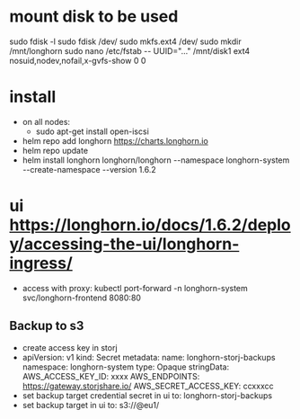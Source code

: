 
# mount disk to be used
sudo fdisk -l
sudo fdisk /dev/<disk>
sudo mkfs.ext4 /dev/<disk>
sudo mkdir /mnt/longhorn
sudo nano /etc/fstab
-- UUID="..." /mnt/disk1 ext4 nosuid,nodev,nofail,x-gvfs-show 0 0

# install
* on all nodes:
  * sudo apt-get install open-iscsi
* helm repo add longhorn https://charts.longhorn.io
* helm repo update
* helm install longhorn longhorn/longhorn --namespace longhorn-system --create-namespace --version 1.6.2

# ui https://longhorn.io/docs/1.6.2/deploy/accessing-the-ui/longhorn-ingress/
- access with proxy: kubectl port-forward -n longhorn-system svc/longhorn-frontend 8080:80 


## Backup to s3
* create access key in storj
* apiVersion: v1
  kind: Secret
  metadata:
  name: longhorn-storj-backups
  namespace: longhorn-system
  type: Opaque
  stringData:
  AWS_ACCESS_KEY_ID: xxxx
  AWS_ENDPOINTS: https://gateway.storjshare.io/
  AWS_SECRET_ACCESS_KEY: ccxxxcc
* set backup target credential secret in ui to: longhorn-storj-backups
* set backup target in ui to: s3://<bucketname>@eu1/